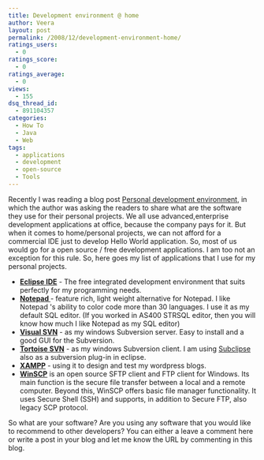 ```yaml
---
title: Development environment @ home
author: Veera
layout: post
permalink: /2008/12/development-environment-home/
ratings_users:
  - 0
ratings_score:
  - 0
ratings_average:
  - 0
views:
  - 155
dsq_thread_id:
  - 891104357
categories:
  - How To
  - Java
  - Web
tags:
  - applications
  - development
  - open-source
  - Tools
---
```


Recently I was reading a blog post [Personal development environment][1], in which the author was asking the readers to share what are the software they use for their personal projects. We all use advanced,enterprise development applications at office, because the company pays for it. But when it comes to home/personal projects, we can not afford for a commercial IDE just to develop Hello World application. So, most of us would go for a open source / free development applications. I am too not an exception for this rule. So, here goes my list of applications that I use for my personal projects.  


 [1]: http://www.michaelminella.com/blog/41.html

*   **[Eclipse IDE][2]** - The free integrated development environment that suits perfectly for my programming needs.
*   **[Notepad ][3]** - feature rich, light weight alternative for Notepad. I like Notepad 's ability to color code more than 30 languages. I use it as my default SQL editor. (If you worked in AS400 STRSQL editor, then you will know how much I like Notepad as my SQL editor)
*   **[Visual SVN][4]** - as my windows Subversion server. Easy to install and a good GUI for the Subversion.
*   **[Tortoise SVN][5]** - as my windows Subversion client. I am using [Subclipse][6] also as a subversion plug-in in eclipse.
*   **[XAMPP][7]** - using it to design and test my wordpress blogs.
*   **[WinSCP][8]** is an open source SFTP client and FTP client for Windows. Its main function is the secure file transfer between a local and a remote computer. Beyond this, WinSCP offers basic file manager functionality. It uses Secure Shell (SSH) and supports, in addition to Secure FTP, also legacy SCP protocol.

 [2]: http://www.eclipse.org/ "Open source - free application development tools"
 [3]: http://notepad-plus.sourceforge.net/uk/site.htm "Open source - free application development tools"
 [4]: http://www.visualsvn.com/ "Open source - free application development tools"
 [5]: http://tortoisesvn.tigris.org/ "Open source - free application development tools"
 [6]: http://subclipse.tigris.org/ "Open source - free application development tools"
 [7]: http://www.apachefriends.org/en/xampp.html "Open source - free application development tools"
 [8]: http://winscp.net/eng/index.php

So what are your software? Are you using any software that you would like to recommend to other developers? You can either a leave a comment here or write a post in your blog and let me know the URL by commenting in this blog.
